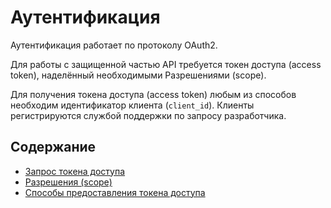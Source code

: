 Аутентификация
==============

Аутентификация работает по протоколу OAuth2.

Для работы с защищенной частью API требуется токен доступа (access
token), наделённый необходимыми Разрешениями (scope).

Для получения токена доступа (access token) любым из способов необходим
идентификатор клиента (`client_id`). Клиенты регистрируются службой
поддержки по запросу разработчика.


Содержание
----------

*   [Запрос токена доступа](request.md)
*   [Разрешения (scope)](scopes.md)
*   [Способы предоставления токена доступа](grant_types.md)
